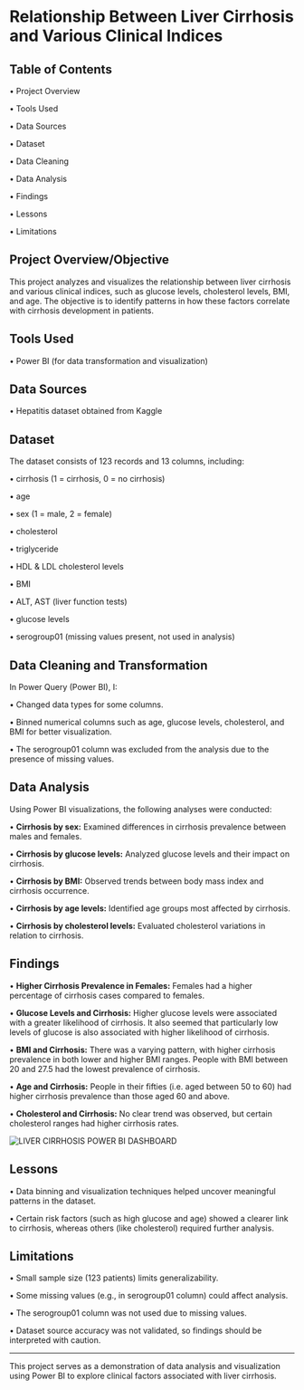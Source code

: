 # Relationship Between Liver Cirrhosis and Various Clinical Indices
## Table of Contents
•	Project Overview

•	Tools Used

•	Data Sources

•	Dataset

•	Data Cleaning

•	Data Analysis

•	Findings

•	Lessons

•	Limitations
## Project Overview/Objective
This project analyzes and visualizes the relationship between liver cirrhosis and various clinical indices, such as glucose levels, cholesterol levels, BMI, and age. The objective is to identify patterns in how these factors correlate with cirrhosis development in patients.
 
## Tools Used
•	Power BI (for data transformation and visualization)
## Data Sources
•	Hepatitis dataset obtained from Kaggle
## Dataset
The dataset consists of 123 records and 13 columns, including:

•	cirrhosis (1 = cirrhosis, 0 = no cirrhosis)

•	age

•	sex (1 = male, 2 = female)

•	cholesterol

•	triglyceride

•	HDL & LDL cholesterol levels

•	BMI

•	ALT, AST (liver function tests)

•	glucose levels

•	serogroup01 (missing values present, not used in analysis)
## Data Cleaning and Transformation
In Power Query (Power BI), I:

•	Changed data types for some columns.

•	Binned numerical columns such as age, glucose levels, cholesterol, and BMI for better visualization.

•	The serogroup01 column was excluded from the analysis due to the presence of missing values.
## Data Analysis
Using Power BI visualizations, the following analyses were conducted:

•	**Cirrhosis by sex:** Examined differences in cirrhosis prevalence between males and females.

•	**Cirrhosis by glucose levels:** Analyzed glucose levels and their impact on cirrhosis.

•	**Cirrhosis by BMI:** Observed trends between body mass index and cirrhosis occurrence.

•	**Cirrhosis by age levels:** Identified age groups most affected by cirrhosis.

•	**Cirrhosis by cholesterol levels:** Evaluated cholesterol variations in relation to cirrhosis.
## Findings
•	**Higher Cirrhosis Prevalence in Females:** Females had a higher percentage of cirrhosis cases compared to females.

•	**Glucose Levels and Cirrhosis:** Higher glucose levels were associated with a greater likelihood of cirrhosis. It also seemed that particularly low levels of glucose is also associated with higher likelihood of cirrhosis.

•	**BMI and Cirrhosis:** There was a varying pattern, with higher cirrhosis prevalence in both lower and higher BMI ranges. People with BMI between 20 and 27.5 had the lowest prevalence of cirrhosis.

•	**Age and Cirrhosis:** People in their fifties (i.e. aged between 50 to 60) had higher cirrhosis prevalence than those aged 60 and above.

•	**Cholesterol and Cirrhosis:** No clear trend was observed, but certain cholesterol ranges had higher cirrhosis rates.

![LIVER CIRRHOSIS POWER BI DASHBOARD](https://github.com/user-attachments/assets/ef5557e6-de68-4edf-9e16-4667e1f4e61d)

## Lessons
•	Data binning and visualization techniques helped uncover meaningful patterns in the dataset.

•	Certain risk factors (such as high glucose and age) showed a clearer link to cirrhosis, whereas others (like cholesterol) required further analysis.
## Limitations
•	Small sample size (123 patients) limits generalizability.

•	Some missing values (e.g., in serogroup01 column) could affect analysis.

•	The serogroup01 column was not used due to missing values.

•	Dataset source accuracy was not validated, so findings should be interpreted with caution.
________________________________________
This project serves as a demonstration of data analysis and visualization using Power BI to explore clinical factors associated with liver cirrhosis.

